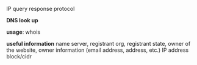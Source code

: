 IP query response protocol

**DNS look up**

**usage**: whois <domain>

**useful information** 
name server, registrant org, registrant state, owner of the website, owner information (email address, address, etc.) IP address block/cidr